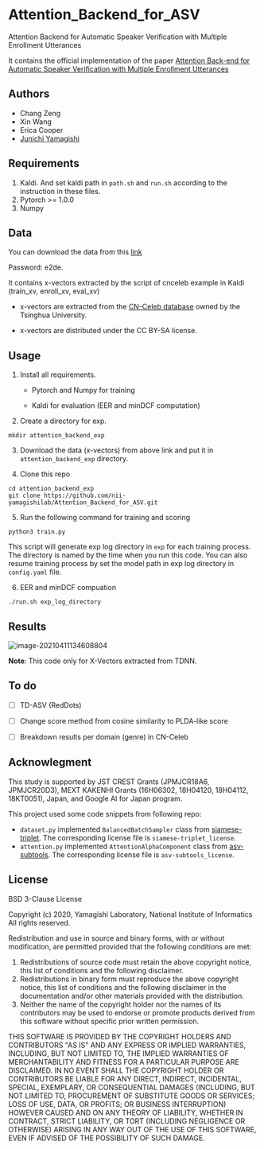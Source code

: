 # Attention_Backend_for_ASV
Attention Backend for Automatic Speaker Verification with Multiple Enrollment Utterances

It contains the official implementation of the paper [Attention Back-end for Automatic Speaker Verification with Multiple Enrollment Utterances](https://arxiv.org/abs/2104.01541)

## Authors

- Chang Zeng
- Xin Wang
- Erica Cooper
- [Junichi Yamagishi](https://nii-yamagishilab.github.io/)

## Requirements

1. Kaldi. And set kaldi path in `path.sh` and `run.sh` according to the instruction in these files.
2. Pytorch >= 1.0.0
3. Numpy

## Data

You can download the data from this [link](https://dubox.com/s/1m8n3h7zP4lr1UA64aFYPfQ)

Password: e2de.

It contains x-vectors extracted by the script of cnceleb example in Kaldi (train_xv, enroll_xv, eval_xv)

- x-vectors are extracted from the [CN-Celeb database](http://www.openslr.org/82/) owned by the Tsinghua University.

- x-vectors are distributed under the CC BY-SA license.

## Usage

1. Install all requirements.

    - Pytorch and Numpy for training

    - Kaldi for evaluation (EER and minDCF computation)

2. Create a directory for exp.

```
mkdir attention_backend_exp
```

3. Download the data (x-vectors) from above link and put it in `attention_backend_exp` directory.

4. Clone this repo 

```
cd attention_backend_exp
git clone https://github.com/nii-yamagishilab/Attention_Backend_for_ASV.git
```

5. Run the following command for training and scoring

```
python3 train.py
```

This script will generate exp log directory in `exp` for each training process. The directory is named by the time when you run this code. You can also resume training process by set the model path in exp log directory in `config.yaml` file.

6. EER and minDCF compuation

```
./run.sh exp_log_directory
```

## Results

![image-20210411134608804](https://i.loli.net/2021/04/11/hmEyBCFvSIbJ4Ro.png)

**Note**: This code only for X-Vectors extracted from TDNN.

## To do

- [ ] TD-ASV (RedDots)

- [ ] Change score method from cosine similarity to PLDA-like score

- [ ] Breakdown results per domain (genre) in CN-Celeb

## Acknowlegment

This study is supported by JST CREST Grants (JPMJCR18A6, JPMJCR20D3), MEXT KAKENHI Grants (16H06302, 18H04120, 18H04112, 18KT0051), Japan, and Google AI for Japan program.



This project used some code snippets from following repo:

- `dataset.py` implemented `BalancedBatchSampler` class from [siamese-triplet](https://github.com/adambielski/siamese-triplet). The corresponding license file is `siamese-triplet_license`.
- `attention.py` implemented `AttentionAlphaComponent` class from [asv-subtools](https://github.com/Snowdar/asv-subtools). The corresponding license file is `asv-subtools_license`.

## License

BSD 3-Clause License

Copyright (c) 2020, Yamagishi Laboratory, National Institute of Informatics All rights reserved.

Redistribution and use in source and binary forms, with or without modification, are permitted provided that the following conditions are met:

1. Redistributions of source code must retain the above copyright notice, this list of conditions and the following disclaimer.
2. Redistributions in binary form must reproduce the above copyright notice, this list of conditions and the following disclaimer in the documentation and/or other materials provided with the distribution.
3. Neither the name of the copyright holder nor the names of its contributors may be used to endorse or promote products derived from this software without specific prior written permission.

THIS SOFTWARE IS PROVIDED BY THE COPYRIGHT HOLDERS AND CONTRIBUTORS "AS IS" AND ANY EXPRESS OR IMPLIED WARRANTIES, INCLUDING, BUT NOT LIMITED TO, THE IMPLIED WARRANTIES OF MERCHANTABILITY AND FITNESS FOR A PARTICULAR PURPOSE ARE DISCLAIMED. IN NO EVENT SHALL THE COPYRIGHT HOLDER OR CONTRIBUTORS BE LIABLE FOR ANY DIRECT, INDIRECT, INCIDENTAL, SPECIAL, EXEMPLARY, OR CONSEQUENTIAL DAMAGES (INCLUDING, BUT NOT LIMITED TO, PROCUREMENT OF SUBSTITUTE GOODS OR SERVICES; LOSS OF USE, DATA, OR PROFITS; OR BUSINESS INTERRUPTION) HOWEVER CAUSED AND ON ANY THEORY OF LIABILITY, WHETHER IN CONTRACT, STRICT LIABILITY, OR TORT (INCLUDING NEGLIGENCE OR OTHERWISE) ARISING IN ANY WAY OUT OF THE USE OF THIS SOFTWARE, EVEN IF ADVISED OF THE POSSIBILITY OF SUCH DAMAGE.
